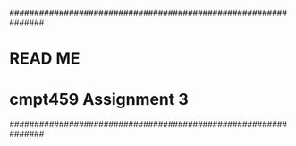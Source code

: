 ###############################################################
# READ ME
# cmpt459 Assignment 3
###############################################################
